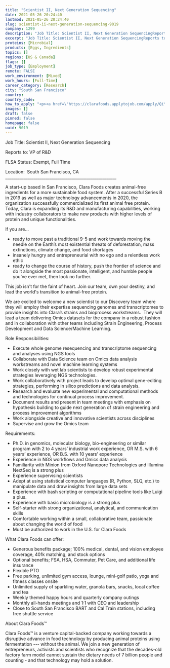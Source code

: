 ```yaml
---
title: "Scientist II, Next Generation Sequencing"
date: 2021-05-26 20:24:40
lastmod: 2021-05-26 20:24:40
slug: scientist-ii-next-generation-sequencing-9019
company: 1299
description: "Job Title: Scientist II, Next Generation SequencingReports to: VP of R&DFLSA Status: Exempt, Full TimeLocation:  South San Francisco, CA_______________________________________________________"
excerpt: "Job Title: Scientist II, Next Generation SequencingReports to: VP of R&DFLSA Status: Exempt, Full TimeLocation:  South San Francisco, CA_______________________________________________________"
proteins: [Microbial]
products: [Eggs, Ingredients]
topics: []
regions: [US & Canada]
flags: []
job_type: [Employment]
remote: FALSE
work_environment: [Mixed]
work_hours: [Full-Time]
career_category: [Research]
city: "South San Francisco"
country: 
country_code: 
how_to_apply: "<p><a href=\"https://clarafoods.applytojob.com/apply/QiYyHdYost/Scientist-II-Next-Generation-Sequencing?source=proteinreport\">https://clarafoods.applytojob.com/apply/QiYyHdYost/Scientist-II-Next-Ge…</a></p>"
images: []
draft: false
pinned: false
homepage: false
uuid: 9019
---
```

<p>Job Title: Scientist II, Next Generation Sequencing</p>
<p>Reports to: VP of R&D</p>
<p>FLSA Status: Exempt, Full Time</p>
<p>Location:  South San Francisco, CA<br />
_______________________________________________________</p>
<p>A start-up based in San Francisco, Clara Foods creates animal-free ingredients for a more sustainable food system. After a successful Series B in 2019 as well as major technology advancements in 2020, the organization successfully commercialized its first animal free protein. Today, Clara is expanding its R&D and manufacturing capabilities, working with industry collaborators to make new products with higher levels of protein and unique functionalities.</p>
<p>If you are…</p>
<ul>
<li>ready to move past a traditional 9-5 and work towards moving the needle on the Earth’s most existential threats of deforestation, mass extinctions, climate change, and food shortages</li>
<li>insanely hungry and entrepreneurial with no ego and a relentless work ethic</li>
<li>ready to change the course of history, push the frontier of science and do it alongside the most passionate, intelligent, and humble people you’ve ever met, then look no further. </li>
</ul>
<p>This job isn't for the faint of heart. Join our team, own your destiny, and lead the world's transition to animal-free protein.</p>
<p>We are excited to welcome a new scientist to our Discovery team where they will employ their expertise sequencing genomes and transcriptomes to provide insights into Clara’s strains and bioprocess workstreams.  They will lead a team delivering Omics datasets for the company in a robust fashion and in collaboration with other teams including Strain Engineering, Process Development and Data Science/Machine Learning. </p>
<p>Role Responsibilities:</p>
<ul>
<li>Execute whole genome resequencing and transcriptome sequencing and analyses using NGS tools </li>
<li>Collaborate with Data Science team on Omics data analysis workstreams and novel machine learning systems</li>
<li>Work closely with wet lab scientists to develop robust experimental strategies leveraging NGS technologies.</li>
<li>Work collaboratively with project leads to develop optimal gene-editing strategies, performing in silico predictions and data analysis.</li>
<li>Research and evaluate new experimental and computational methods and technologies for continual process improvement.</li>
<li>Document results and present in team meetings with emphasis on hypothesis building to guide next generation of strain engineering and process improvement algorithms</li>
<li>Work alongside creative and innovative scientists across disciplines</li>
<li>Supervise and grow the Omics team</li>
</ul>
<p>Requirements:</p>
<ul>
<li>Ph.D. in genomics, molecular biology, bio-engineering or similar program with 2 to 4 years’ industrial work experience, OR M.S. with 6 years’ experience, OR B.S. with 10 years’ experience </li>
<li>Experience in NGS workflows and Omics data analysis</li>
<li>Familiarity with Minion from Oxford Nanopore Technologies and Illumina NextSeq is a strong plus</li>
<li>Experience supervising scientists </li>
<li>Adept at using statistical computer languages (R, Python, SLQ, etc.) to manipulate data and draw insights from large data sets</li>
<li>Experience with bash scripting or computational pipeline tools like Luigi a plus.</li>
<li>Experience with basic microbiology is a strong plus</li>
<li>Self-starter with strong organizational, analytical, and communication skills</li>
<li>Comfortable working within a small, collaborative team, passionate about changing the world of food</li>
<li>Must be authorized to work in the U.S. for Clara Foods</li>
</ul>
<p>What Clara Foods can offer:</p>
<ul>
<li>Generous benefits package; 100% medical, dental, and vision employee coverage, 401k matching, and stock options</li>
<li>Optional benefits; FSA, HSA, Commuter, Pet Care, and additional life insurance</li>
<li>Flexible PTO</li>
<li>Free parking, unlimited gym access, lounge, mini-golf patio, yoga and fitness classes onsite</li>
<li>Unlimited supply of sparkling water, granola bars, snacks, local coffee and tea</li>
<li>Weekly themed happy hours and quarterly company outings</li>
<li>Monthly all-hands meetings and 1:1 with CEO and leadership</li>
<li>Close to South San Francisco BART and Cal Train stations, including free shuttle service</li>
</ul>
<p>About Clara Foods™</p>
<p>Clara Foods™ is a venture capital-backed company working towards a disruptive advance in food technology by producing animal proteins using fermentation --- without the animal. We join a new generation of entrepreneurs, activists and scientists who recognize that the decades-old factory farm model cannot sustain the dietary needs of 7 billion people and counting - and that technology may hold a solution.</p>
